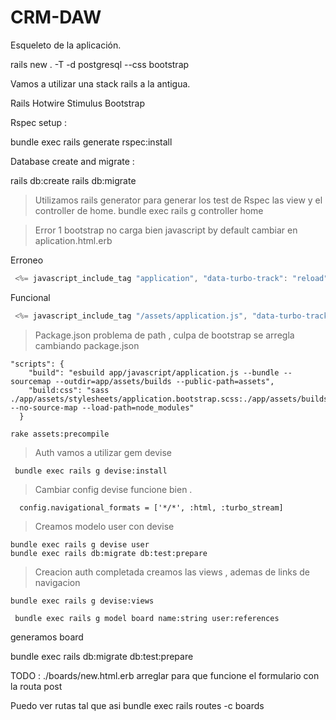 # CRM-DAW

Esqueleto de la aplicación.

rails new . -T -d postgresql --css bootstrap

Vamos a utilizar una stack rails a la antigua.

Rails 
Hotwire
Stimulus
Bootstrap

Rspec setup :

bundle exec rails generate rspec:install

Database create and migrate :

rails db:create
rails db:migrate

> Utilizamos rails generator para generar los test de Rspec las view y el controller de home.
bundle exec rails g controller home

> Error 1 bootstrap no carga bien javascript by default cambiar en aplication.html.erb

Erroneo

```javascript
 <%= javascript_include_tag "application", "data-turbo-track": "reload", defer: true %>
```
Funcional
```javascript
 <%= javascript_include_tag "/assets/application.js", "data-turbo-track": "reload", defer: true %>
```

> Package.json problema de path , culpa de bootstrap se arregla cambiando package.json 

```
"scripts": {
    "build": "esbuild app/javascript/application.js --bundle --sourcemap --outdir=app/assets/builds --public-path=assets",
    "build:css": "sass ./app/assets/stylesheets/application.bootstrap.scss:./app/assets/builds/application.css --no-source-map --load-path=node_modules"
  }
```

```
rake assets:precompile
```


> Auth vamos a utilizar gem devise
```
 bundle exec rails g devise:install
```

>Cambiar config devise funcione bien .

```
  config.navigational_formats = ['*/*', :html, :turbo_stream]
```

>Creamos modelo user con devise 
```
bundle exec rails g devise user
bundle exec rails db:migrate db:test:prepare
```

> Creacion auth completada creamos las views , ademas de links de navigacion
```
bundle exec rails g devise:views 
```
```
 bundle exec rails g model board name:string user:references
 ```

 generamos board

  bundle exec rails db:migrate db:test:prepare


  TODO : ./boards/new.html.erb arreglar para que funcione el formulario con la routa post

Puedo ver rutas tal que asi  bundle exec rails routes -c boards